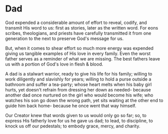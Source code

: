 # Dad

God expended a considerable amount of effort to reveal, codify, and transmit His word to us:
first as stories, later as the written word.
For eons scribes, theologians, and priests have carefully transmitted it from one generation to the next to preserve God's message for us.

But, when it comes to shear effort so much more energy was expended giving us tangible examples of His love in every family.
Even the worst father serves as a reminder of what we are missing.
The best fathers leave us with a portion of God's love in flesh & blood.

A dad is a stalwart warrior, ready to give his life for his family;
  willing to work diligently and slavishly for years;
  willing to hold a purse outside a bathroom and suffer a tea-party;
whose heart melts when his baby girl hurts,
  yet doesn't refrain from dressing her down as needed-
  because another dad once nurtured on the girl who would become his wife;
who watches his son go down the wrong path,
  yet sits waiting at the other end to guide him back home-
  because he once went that way himself.

Our Creator knew that words given to us would only go so far;
  so, to express His fatherly love for us he gave us dad;
  to lead, to discipline, to knock us off our pedestals;
  to embody grace, mercy, and charity.
